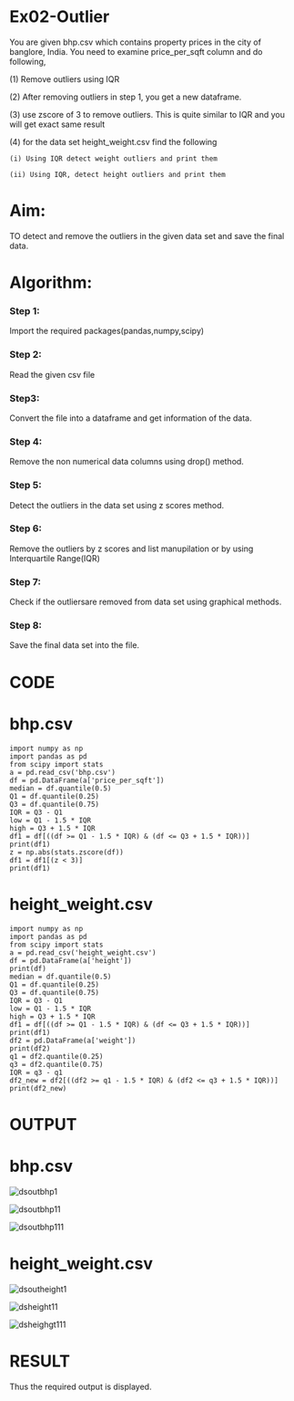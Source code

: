 # Ex02-Outlier

You are given bhp.csv which contains property prices in the city of banglore, India. You need to examine price_per_sqft column and do following,

(1) Remove outliers using IQR 

(2) After removing outliers in step 1, you get a new dataframe.

(3) use zscore of 3 to remove outliers. This is quite similar to IQR and you will get exact same result

(4) for the data set height_weight.csv find the following

    (i) Using IQR detect weight outliers and print them

    (ii) Using IQR, detect height outliers and print them
    
    
# Aim:
TO detect and remove the outliers in the given data set and save the final data.

# Algorithm:
### Step 1:
Import the required packages(pandas,numpy,scipy)

### Step 2:
Read the given csv file

### Step3:
Convert the file into a dataframe and get information of the data.

### Step 4:
Remove the non numerical data columns using drop() method.

### Step 5:
Detect the outliers in the data set using z scores method.

### Step 6:
Remove the outliers by z scores and list manupilation or by using Interquartile Range(IQR)

### Step 7:
Check if the outliersare removed from data set using graphical methods.

### Step 8:
Save the final data set into the file.


# CODE

# bhp.csv
```
import numpy as np
import pandas as pd
from scipy import stats
a = pd.read_csv('bhp.csv')
df = pd.DataFrame(a['price_per_sqft'])
median = df.quantile(0.5)
Q1 = df.quantile(0.25)
Q3 = df.quantile(0.75)
IQR = Q3 - Q1
low = Q1 - 1.5 * IQR
high = Q3 + 1.5 * IQR
df1 = df[((df >= Q1 - 1.5 * IQR) & (df <= Q3 + 1.5 * IQR))]
print(df1)
z = np.abs(stats.zscore(df))
df1 = df1[(z < 3)]
print(df1)
```


# height_weight.csv
```
import numpy as np
import pandas as pd
from scipy import stats
a = pd.read_csv('height_weight.csv')
df = pd.DataFrame(a['height'])
print(df)
median = df.quantile(0.5)
Q1 = df.quantile(0.25)
Q3 = df.quantile(0.75)
IQR = Q3 - Q1
low = Q1 - 1.5 * IQR
high = Q3 + 1.5 * IQR
df1 = df[((df >= Q1 - 1.5 * IQR) & (df <= Q3 + 1.5 * IQR))]
print(df1)
df2 = pd.DataFrame(a['weight'])
print(df2)
q1 = df2.quantile(0.25)
q3 = df2.quantile(0.75)
IQR = q3 - q1
df2_new = df2[((df2 >= q1 - 1.5 * IQR) & (df2 <= q3 + 1.5 * IQR))]
print(df2_new)
```

# OUTPUT 

# bhp.csv
![dsoutbhp1](https://user-images.githubusercontent.com/120623583/229699069-6cb51f8b-79d9-451b-8376-6cd42b4301d6.png)

![dsoutbhp11](https://user-images.githubusercontent.com/120623583/229699119-897b360f-a87f-415c-9852-f26f7728577f.png)

![dsoutbhp111](https://user-images.githubusercontent.com/120623583/229699334-44131cd3-c671-4bc4-94b8-fa0d7ba2f780.png)


# height_weight.csv

![dsoutheight1](https://user-images.githubusercontent.com/120623583/229699445-d00f4b12-e4f3-4911-bad2-94f840d05213.png)

![dsheight11](https://user-images.githubusercontent.com/120623583/229699488-681e851d-cbb5-4bb8-8c53-bb54c9683d91.png)

![dsheighgt111](https://user-images.githubusercontent.com/120623583/229699660-c63a52f1-ae02-4e6b-a389-e9107d54c198.png)


# RESULT 

Thus the required output is displayed.

  









